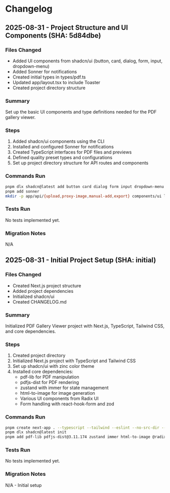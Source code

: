 # Changelog

## 2025-08-31 - Project Structure and UI Components (SHA: 5d84dbe)

### Files Changed
- Added UI components from shadcn/ui (button, card, dialog, form, input, dropdown-menu)
- Added Sonner for notifications
- Created initial types in types/pdf.ts
- Updated app/layout.tsx to include Toaster
- Created project directory structure

### Summary
Set up the basic UI components and type definitions needed for the PDF gallery viewer.

### Steps
1. Added shadcn/ui components using the CLI
2. Installed and configured Sonner for notifications
3. Created TypeScript interfaces for PDF files and previews
4. Defined quality preset types and configurations
5. Set up project directory structure for API routes and components

### Commands Run
```bash
pnpm dlx shadcn@latest add button card dialog form input dropdown-menu
pnpm add sonner
mkdir -p app/api/{upload,proxy-image,manual-add,export} components/ui lib/{hooks,store,utils} types
```

### Tests Run
No tests implemented yet.

### Migration Notes
N/A

## 2025-08-31 - Initial Project Setup (SHA: initial)

### Files Changed
- Created Next.js project structure
- Added project dependencies
- Initialized shadcn/ui
- Created CHANGELOG.md

### Summary
Initialized PDF Gallery Viewer project with Next.js, TypeScript, Tailwind CSS, and core dependencies.

### Steps
1. Created project directory
2. Initialized Next.js project with TypeScript and Tailwind CSS
3. Set up shadcn/ui with zinc color theme
4. Installed core dependencies:
   - pdf-lib for PDF manipulation
   - pdfjs-dist for PDF rendering
   - zustand with immer for state management
   - html-to-image for image generation
   - Various UI components from Radix UI
   - Form handling with react-hook-form and zod

### Commands Run
```bash
pnpm create next-app . --typescript --tailwind --eslint --no-src-dir --app --import-alias "@/*"
pnpm dlx shadcn@latest init
pnpm add pdf-lib pdfjs-dist@3.11.174 zustand immer html-to-image @radix-ui/react-dialog @radix-ui/react-dropdown-menu @radix-ui/react-slot @radix-ui/react-toast class-variance-authority clsx tailwind-merge @hookform/resolvers zod react-hook-form
```

### Tests Run
No tests implemented yet.

### Migration Notes
N/A - Initial setup
